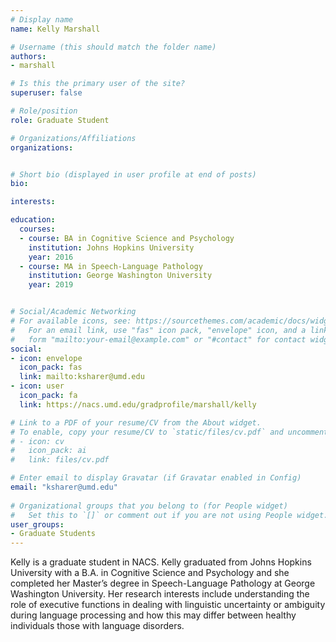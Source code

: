 ```yaml
---
# Display name
name: Kelly Marshall

# Username (this should match the folder name)
authors:
- marshall

# Is this the primary user of the site?
superuser: false

# Role/position
role: Graduate Student

# Organizations/Affiliations
organizations:


# Short bio (displayed in user profile at end of posts)
bio:

interests:

education:
  courses:
  - course: BA in Cognitive Science and Psychology
    institution: Johns Hopkins University
    year: 2016
  - course: MA in Speech-Language Pathology
    institution: George Washington University
    year: 2019


# Social/Academic Networking
# For available icons, see: https://sourcethemes.com/academic/docs/widgets/#icons
#   For an email link, use "fas" icon pack, "envelope" icon, and a link in the
#   form "mailto:your-email@example.com" or "#contact" for contact widget.
social:
- icon: envelope
  icon_pack: fas
  link: mailto:ksharer@umd.edu
- icon: user
  icon_pack: fa
  link: https://nacs.umd.edu/gradprofile/marshall/kelly

# Link to a PDF of your resume/CV from the About widget.
# To enable, copy your resume/CV to `static/files/cv.pdf` and uncomment the lines below.  
# - icon: cv
#   icon_pack: ai
#   link: files/cv.pdf

# Enter email to display Gravatar (if Gravatar enabled in Config)
email: "ksharer@umd.edu"
  
# Organizational groups that you belong to (for People widget)
#   Set this to `[]` or comment out if you are not using People widget.  
user_groups:
- Graduate Students
---
```

Kelly is a graduate student in NACS. Kelly graduated from Johns Hopkins University with a B.A. in Cognitive Science and Psychology and she completed her Master’s degree in Speech-Language Pathology at George Washington University. Her research interests include understanding the role of executive functions in dealing with linguistic uncertainty or ambiguity during language processing and how this may differ between healthy individuals those with language disorders.  